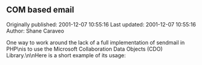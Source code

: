 ## COM based email

Originally published: 2001-12-07 10:55:16
Last updated: 2001-12-07 10:55:16
Author: Shane Caraveo

One way to work around the lack of a full implementation of sendmail in PHP\nis to use the Microsoft Collaboration Data Objects (CDO) Library.\n\nHere is a short example of its usage: